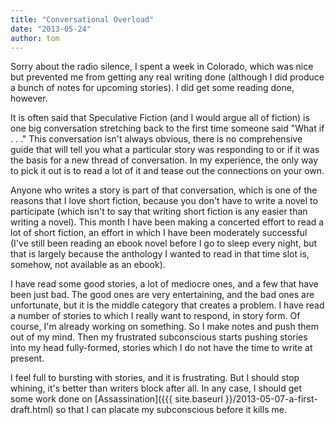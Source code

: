 ```yaml
---
title: "Conversational Overload"
date: "2013-05-24"
author: tom
---
```


Sorry about the radio silence, I spent a week in Colorado, which was nice but prevented me from getting any real writing done (although I did produce a bunch of notes for upcoming stories). I did get some reading done, however.

It is often said that Speculative Fiction (and I would argue all of fiction) is one big conversation stretching back to the first time someone said "What if . . ." This conversation isn't always obvious, there is no comprehensive guide that will tell you what a particular story was responding to or if it was the basis for a new thread of conversation. In my experience, the only way to pick it out is to read a lot of it and tease out the connections on your own.

Anyone who writes a story is part of that conversation, which is one of the reasons that I love short fiction, because you don't have to write a novel to participate (which isn't to say that writing short fiction is any easier than writing a novel). This month I have been making a concerted effort to read a lot of short fiction, an effort in which I have been moderately successful (I've still been reading an ebook novel before I go to sleep every night, but that is largely because the anthology I wanted to read in that time slot is, somehow, not available as an ebook).

I have read some good stories, a lot of mediocre ones, and a few that have been just bad. The good ones are very entertaining, and the bad ones are unfortunate, but it is the middle category that creates a problem. I have read a number of stories to which I really want to respond, in story form. Of course, I'm already working on something. So I make notes and push them out of my mind. Then my frustrated subconscious starts pushing stories into my head fully-formed, stories which I do not have the time to write at present.

I feel full to bursting with stories, and it is frustrating. But I should stop whining, it's better than writers block after all. In any case, I should get some work done on [Assassination]({{{ site.baseurl }}/2013-05-07-a-first-draft.html) so that I can placate my subconscious before it kills me.
